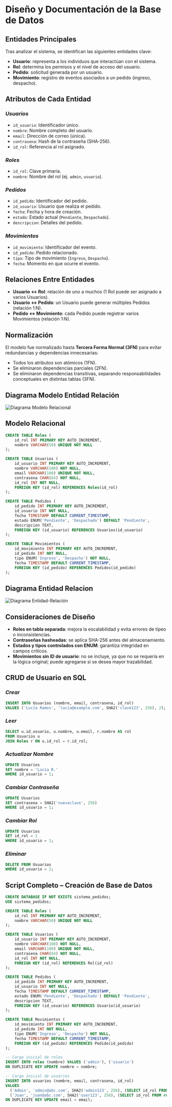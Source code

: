# Diseño y Documentación de la Base de Datos

## Entidades Principales

Tras analizar el sistema, se identifican las siguientes entidades clave:

- **Usuario**: representa a los individuos que interactúan con el sistema.
- **Rol**: determina los permisos y el nivel de acceso del usuario.
- **Pedido**: solicitud generada por un usuario.
- **Movimiento**: registro de eventos asociados a un pedido (ingreso, despacho).

## Atributos de Cada Entidad

### *Usuarios*

- `id_usuario`: Identificador único.
- `nombre`: Nombre completo del usuario.
- `email`: Dirección de correo (única).
- `contrasena`: Hash de la contraseña (SHA-256).
- `id_rol`: Referencia al rol asignado.

### *Roles*

- `id_rol`: Clave primaria.
- `nombre`: Nombre del rol (ej. `admin`, `usuario`).

### *Pedidos*

- `id_pedido`: Identificador del pedido.
- `id_usuario`: Usuario que realiza el pedido.
- `fecha`: Fecha y hora de creación.
- `estado`: Estado actual (`Pendiente`, `Despachado`).
- `descripcion`: Detalles del pedido.

### *Movimientos*

- `id_movimiento`: Identificador del evento.
- `id_pedido`: Pedido relacionado.
- `tipo`: Tipo de movimiento (`Ingreso`, `Despacho`).
- `fecha`: Momento en que ocurre el evento.

## Relaciones Entre Entidades

- **Usuario ↔ Rol**: relación de uno a muchos (1 Rol puede ser asignado a varios Usuarios).
- **Usuario ↔ Pedido**: un Usuario puede generar múltiples Pedidos (relación 1:N).
- **Pedido ↔ Movimiento**: cada Pedido puede registrar varios Movimientos (relación 1:N).

## Normalización

El modelo fue normalizado hasta **Tercera Forma Normal (3FN)** para evitar redundancias y dependencias innecesarias:

- Todos los atributos son atómicos (1FN).
- Se eliminaron dependencias parciales (2FN).
- Se eliminaron dependencias transitivas, separando responsabilidades conceptuales en distintas tablas (3FN).

## Diagrama Modelo Entidad Relación

![Diagrama Modelo Relacional](diagrams/DiagramaModeloRelacional.drawio.svg)

## Modelo Relacional

```sql
CREATE TABLE Roles (
    id_rol INT PRIMARY KEY AUTO_INCREMENT,
    nombre VARCHAR(50) UNIQUE NOT NULL
);

CREATE TABLE Usuarios (
    id_usuario INT PRIMARY KEY AUTO_INCREMENT,
    nombre VARCHAR(100) NOT NULL,
    email VARCHAR(100) UNIQUE NOT NULL,
    contrasena CHAR(64) NOT NULL,
    id_rol INT NOT NULL,
    FOREIGN KEY (id_rol) REFERENCES Roles(id_rol)
);

CREATE TABLE Pedidos (
    id_pedido INT PRIMARY KEY AUTO_INCREMENT,
    id_usuario INT NOT NULL,
    fecha TIMESTAMP DEFAULT CURRENT_TIMESTAMP,
    estado ENUM('Pendiente', 'Despachado') DEFAULT 'Pendiente',
    descripcion TEXT,
    FOREIGN KEY (id_usuario) REFERENCES Usuarios(id_usuario)
);

CREATE TABLE Movimientos (
    id_movimiento INT PRIMARY KEY AUTO_INCREMENT,
    id_pedido INT NOT NULL,
    tipo ENUM('Ingreso', 'Despacho') NOT NULL,
    fecha TIMESTAMP DEFAULT CURRENT_TIMESTAMP,
    FOREIGN KEY (id_pedido) REFERENCES Pedidos(id_pedido)
);
```

## Diagrama Entidad Relacion

![Diagrama Entidad-Relación](diagrams/DiagramaER.drawio.svg)

## Consideraciones de Diseño

- **Roles en tabla separada**: mejora la escalabilidad y evita errores de tipeo o inconsistencias.
- **Contraseñas hasheadas**: se aplica SHA-256 antes del almacenamiento.
- **Estados y tipos controlados con ENUM**: garantiza integridad en campos críticos.
- **Movimientos sin ID de usuario**: no se incluye, ya que no se requería en la lógica original; puede agregarse si se desea mayor trazabilidad.

## CRUD de Usuario en SQL

### *Crear*

```sql
INSERT INTO Usuarios (nombre, email, contrasena, id_rol)
VALUES ('Lucía Ramos', 'lucia@example.com', SHA2('clave123', 256), 2);

```

### *Leer*

```sql
SELECT u.id_usuario, u.nombre, u.email, r.nombre AS rol
FROM Usuarios u
JOIN Roles r ON u.id_rol = r.id_rol;
```

### *Actualizar Nombre*

```sql
UPDATE Usuarios
SET nombre = 'Lucía R.'
WHERE id_usuario = 1;
```

### *Cambiar Contraseña*

```sql
UPDATE Usuarios
SET contrasena = SHA2('nuevaclave', 256)
WHERE id_usuario = 1;
```

### *Cambiar Rol*

```sql
UPDATE Usuarios
SET id_rol = 1
WHERE id_usuario = 1;
```

### *Eliminar*

```sql
DELETE FROM Usuarios
WHERE id_usuario = 1;
```

## Script Completo – Creación de Base de Datos

```sql
CREATE DATABASE IF NOT EXISTS sistema_pedidos;
USE sistema_pedidos;

CREATE TABLE Roles (
    id_rol INT PRIMARY KEY AUTO_INCREMENT,
    nombre VARCHAR(50) UNIQUE NOT NULL
);

CREATE TABLE Usuarios (
    id_usuario INT PRIMARY KEY AUTO_INCREMENT,
    nombre VARCHAR(100) NOT NULL,
    email VARCHAR(100) UNIQUE NOT NULL,
    contrasena CHAR(64) NOT NULL,
    id_rol INT NOT NULL,
    FOREIGN KEY (id_rol) REFERENCES Rol(id_rol)
);

CREATE TABLE Pedidos (
    id_pedido INT PRIMARY KEY AUTO_INCREMENT,
    id_usuario INT NOT NULL,
    fecha TIMESTAMP DEFAULT CURRENT_TIMESTAMP,
    estado ENUM('Pendiente', 'Despachado') DEFAULT 'Pendiente',
    descripcion TEXT,
    FOREIGN KEY (id_usuario) REFERENCES Usuario(id_usuario)
);

CREATE TABLE Movimientos (
    id_movimiento INT PRIMARY KEY AUTO_INCREMENT,
    id_pedido INT NOT NULL,
    tipo ENUM('Ingreso', 'Despacho') NOT NULL,
    fecha TIMESTAMP DEFAULT CURRENT_TIMESTAMP,
    FOREIGN KEY (id_pedido) REFERENCES Pedido(id_pedido)
);

-- Carga inicial de roles
INSERT INTO roles (nombre) VALUES ('admin'), ('usuario')
ON DUPLICATE KEY UPDATE nombre = nombre;

-- Carga inicial de usuarios
INSERT INTO usuarios (nombre, email, contrasena, id_rol)
VALUES 
  ('Admin', 'admin@abc.com', SHA2('admin123', 256), (SELECT id_rol FROM roles WHERE nombre = 'admin')),
  ('Juan', 'juan@abc.com', SHA2('user123', 256), (SELECT id_rol FROM roles WHERE nombre = 'usuario'))
ON DUPLICATE KEY UPDATE email = email;
```